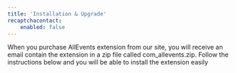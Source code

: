 ```yaml
---
title: 'Installation & Upgrade'
recaptchacontact:
    enabled: false
---
```


When you purchase AllEvents extension from our site, you will receive an email contain the extension in a zip file called com_allevents.zip. Follow the instructions below and you will be able to install the extension easily